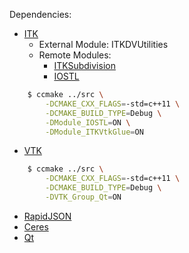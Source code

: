 Dependencies:
- [ITK](https://github.com/insightsoftwareconsortium/itk)
    - External Module: ITKDVUtilities
    - Remote Modules:
        - [ITKSubdivision](https://github.com/InsightSoftwareConsortium/itkSubdivisionQuadEdgeMeshFilter)
        - [IOSTL](https://github.com/InsightSoftwareConsortium/ITKSTLMeshIO)

```bash
    $ ccmake ../src \
        -DCMAKE_CXX_FLAGS=-std=c++11 \
        -DCMAKE_BUILD_TYPE=Debug \
        -DModule_IOSTL=ON \
        -DModule_ITKVtkGlue=ON
```

- [VTK](https://github.com/kitware/vtk)

```bash
    $ ccmake ../src \
        -DCMAKE_CXX_FLAGS=-std=c++11 \
        -DCMAKE_BUILD_TYPE=Debug \
        -DVTK_Group_Qt=ON
```

- [RapidJSON](https://github.com/miloyip/rapidjson)
- [Ceres](https://github.com/ceres-solver/ceres-solver)
- [Qt](https://www.qt.io/)

